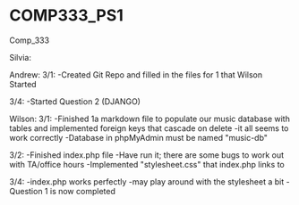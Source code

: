 # COMP333_PS1
Comp_333

Silvia:

Andrew:
3/1:
-Created Git Repo and filled in the files for 1 that Wilson Started

3/4:
-Started Question 2 (DJANGO)

Wilson:
3/1:
-Finished 1a markdown file to populate our music database with tables and implemented foreign keys that cascade on delete
-it all seems to work correctly
-Database in phpMyAdmin must be named "music-db"

3/2:
-Finished index.php file
-Have run it; there are some bugs to work out with TA/office hours
-Implemented "stylesheet.css" that index.php links to

3/4:
-index.php works perfectly
-may play around with the stylesheet a bit
-Question 1 is now completed
